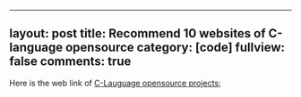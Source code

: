 -------
layout: post
title: Recommend 10 websites of C-language opensource 
category: [code]
fullview: false
comments: true
-------

<p>
	Here is the web link of <a href="http://mp.weixin.qq.com/s?__biz=MjM5OTA1MDUyMA==&mid=2655436471&idx=1&sn=a3bedc1b80aa25bcb02c10c7b0bcea32&scene=0#wechat_redirect<>"> C-Lauguage opensource projects</a>;
<p>
